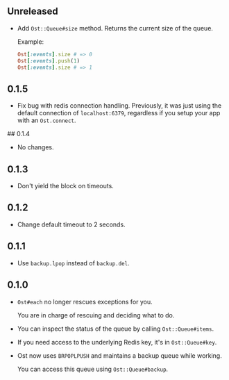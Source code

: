## Unreleased

* Add `Ost::Queue#size` method. Returns the current size of the queue.

  Example:
  
  ```ruby
  Ost[:events].size # => 0
  Ost[:events].push(1)
  Ost[:events].size # => 1
  ```

## 0.1.5

* Fix bug with redis connection handling. Previously, it was just using the default connection
  of `localhost:6379`, regardless if you setup your app with an `Ost.connect`.

## 0.1.4

* No changes.

## 0.1.3

* Don't yield the block on timeouts.

## 0.1.2

* Change default timeout to 2 seconds.

## 0.1.1

* Use `backup.lpop` instead of `backup.del`.

## 0.1.0

* `Ost#each` no longer rescues exceptions for you.

    You are in charge of rescuing and deciding what to do.

* You can inspect the status of the queue by calling `Ost::Queue#items`.

* If you need access to the underlying Redis key, it's in `Ost::Queue#key`.

* Ost now uses `BRPOPLPUSH` and maintains a backup queue while working.

    You can access this queue using `Ost::Queue#backup`.
